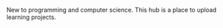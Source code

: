 New to programming and computer science. This hub is a place to upload learning projects.

<!---
blutrache733/blutrache733 is a ✨ special ✨ repository because its `README.md` (this file) appears on your GitHub profile.
You can click the Preview link to take a look at your changes.
--->
